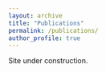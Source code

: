```yaml
---
layout: archive
title: "Publications"
permalink: /publications/
author_profile: true
---
```


Site under construction.
